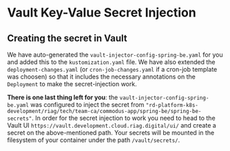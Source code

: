 # Vault Key-Value Secret Injection

## Creating the secret in Vault

We have auto-generated the `vault-injector-config-spring-be.yaml` for you and added this to the `kustomization.yaml` file.
We have also extended the `deployment-changes.yaml` (or `cron-job-changes.yaml` if a cron-job template was choosen) so that it includes the necessary annotations on the `Deployment` to make the secret-injection work.

**There is one last thing left for you**: the `vault-injector-config-spring-be.yaml` was configured to inject the secret from
`"rd-platform-k8s-development/riag/tech/team-ca/commodus-app/spring-be/spring-be-secrets"`. In order for the secret injection to work you need to head to the Vault UI `https://vault.development.cloud.riag.digital/ui/` and create a secret on the above-mentioned path. Your secrets will be mounted in the filesystem of your container under the path `/vault/secrets/`.
